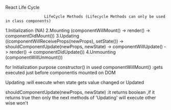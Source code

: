 React Life Cycle

                     LifeCycle Methods (Lifecycle Methods can only be used in class components)
  1.Initialization (NA)
  2.Mounting (componentWillMount() -> render() -> componentDidMount())
  3.Updating ((componentWillReceiveProps(newProps), setState()) -> shouldComponentUpdate(newProps, newState) -> componentWillUpdate() -> render() -> componentDidUpdate())
  4.Unmounting (componentWillUnmount())

 for Initialization purpose constructor() in used
 componentWillMount() :gets executed just before componentis mounted on DOM

 Updating :will execute when state gets value changed or Updated 

  shouldComponentUpdate(newProps, newState) :it returns boolean  ,if it returns true then only the next methods of 'Updating' will execute other wise won't